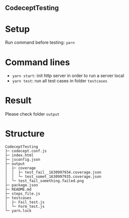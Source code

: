 ## CodeceptTesting

# Setup
Run command before testing: `yarn`

# Command lines
- `yarn start`: init http server in order to run a server local
- `yarn test`: run all test cases in folder `testcases`

# Result
Please check folder `output`

# Structure
```
CodeceptTesting
├─ codecept.conf.js
├─ index.html
├─ jsconfig.json
├─ output
│  ├─ coverage
│  │  ├─ test_fail__1630997934.coverage.json
│  │  └─ test_somet_1630997935.coverage.json
│  └─ test_fail_something.failed.png
├─ package.json
├─ README.md
├─ steps_file.js
├─ testcases
│  ├─ Fail_test.js
│  └─ Form_test.js
└─ yarn.lock
```